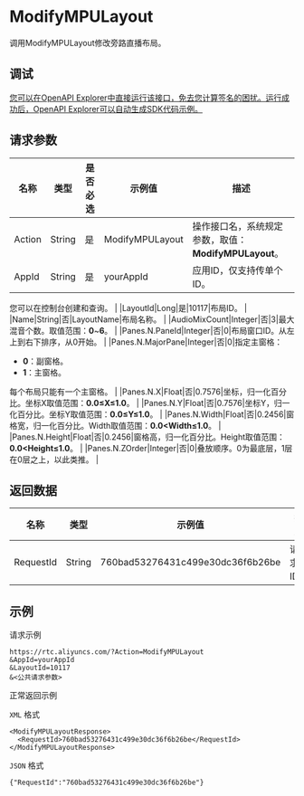 # ModifyMPULayout

调用ModifyMPULayout修改旁路直播布局。

## 调试

[您可以在OpenAPI Explorer中直接运行该接口，免去您计算签名的困扰。运行成功后，OpenAPI Explorer可以自动生成SDK代码示例。](https://api.aliyun.com/#product=rtc&api=ModifyMPULayout&type=RPC&version=2018-01-11)

## 请求参数

|名称|类型|是否必选|示例值|描述|
|--|--|----|---|--|
|Action|String|是|ModifyMPULayout|操作接口名，系统规定参数，取值：**ModifyMPULayout**。 |
|AppId|String|是|yourAppId|应用ID，仅支持传单个ID。

 您可以在控制台创建和查询。 |
|LayoutId|Long|是|10117|布局ID。 |
|Name|String|否|LayoutName|布局名称。 |
|AudioMixCount|Integer|否|3|最大混音个数。取值范围：**0**~**6**。 |
|Panes.N.PaneId|Integer|否|0|布局窗口ID。从左上到右下排序，从0开始。 |
|Panes.N.MajorPane|Integer|否|0|指定主窗格：

 -   **0**：副窗格。
-   **1**：主窗格。

 每个布局只能有一个主窗格。 |
|Panes.N.X|Float|否|0.7576|坐标，归一化百分比。坐标X取值范围：**0.0≤X≤1.0**。 |
|Panes.N.Y|Float|否|0.7576|坐标Y，归一化百分比。坐标Y取值范围：**0.0≤Y≤1.0**。 |
|Panes.N.Width|Float|否|0.2456|窗格宽，归一化百分比。Width取值范围：**0.0<Width≤1.0**。 |
|Panes.N.Height|Float|否|0.2456|窗格高，归一化百分比。Height取值范围：**0.0<Height≤1.0**。 |
|Panes.N.ZOrder|Integer|否|0|叠放顺序。0为最底层，1层在0层之上，以此类推。 |

## 返回数据

|名称|类型|示例值|描述|
|--|--|---|--|
|RequestId|String|760bad53276431c499e30dc36f6b26be|请求ID。 |

## 示例

请求示例

```
https://rtc.aliyuncs.com/?Action=ModifyMPULayout
&AppId=yourAppId
&LayoutId=10117
&<公共请求参数>
```

正常返回示例

`XML` 格式

```
<ModifyMPULayoutResponse>
  <RequestId>760bad53276431c499e30dc36f6b26be</RequestId>
</ModifyMPULayoutResponse>
```

`JSON` 格式

```
{"RequestId":"760bad53276431c499e30dc36f6b26be"}
```

